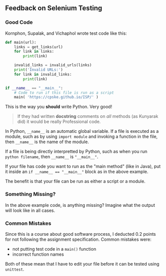 ## Feedback on Selenium Testing

### Good Code

Kornphon, Supalak, and Vichaphol wrote test code like this:

```python
def main(url):
    links = get_links(url)
    for link in links:
        print(link)

    invalid_links = invalid_urls(links)
    print('Invalid URLs:')
    for link in invalid_links:
        print(link)

if __name__ == "__main__":
    # Code to run if this file is run as a script
    main( 'https://cpske.github.io/ISP/' )
```

This is the way you **should** write Python. Very good!

> If they had written **docstring** comments 
> on *all* methods (as Kunyarak did) it would be really Professional code.

In Python, `__name__` is an automatic global variable.
If a file is executed as a module, such as by using `import module` 
and invoking a function in the file, then `__name__` is the name of the module.

If a file is being directly interpretted by Python, such as when you run
`python filename`, then `__name__` is `"__main__"`.

If your file has code you want to run as the "main method" (like in Java), 
put it inside an `if __name__ == "__main__"` block as in the above example.

The benefit is that your file can be run as either a script or a module.

### Something Missing?

In the above example code, is anything missing?
Imagine what the output will look like in all cases.

### Common Mistakes

Since this is a course about good software process,
I deducted 0.2 points for not following the assignment specification.
Common mistakes were:

* not putting test code in a `main()` function 
* incorrect function names

Both of these mean that I have to edit your file before it can be tested using `unittest`.
